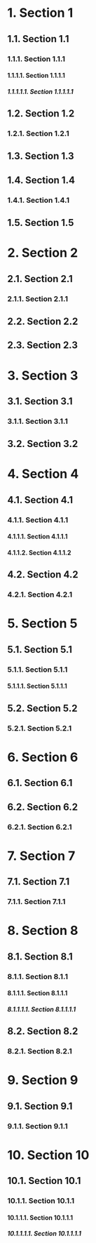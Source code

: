 <a name="sec1"></a>
# 1. Section 1

<a name="sec1_1"></a>
## 1.1. Section 1.1

<a name="sec1_1_1"></a>
### 1.1.1. Section 1.1.1

<a name="sec1_1_1_1"></a>
#### 1.1.1.1. Section 1.1.1.1

<a name="sec1_1_1_1_1"></a>
##### 1.1.1.1.1. Section 1.1.1.1.1

<a name="sec1_2"></a>
## 1.2. Section 1.2

<a name="sec1_2_1"></a>
### 1.2.1. Section 1.2.1

<a name="sec1_3"></a>
## 1.3. Section 1.3

<a name="sec1_4"></a>
## 1.4. Section 1.4

<a name="sec1_4_1"></a>
### 1.4.1. Section 1.4.1

<a name="sec1_5"></a>
## 1.5. Section 1.5

<a name="sec2"></a>
# 2. Section 2

<a name="sec2_1"></a>
## 2.1. Section 2.1

<a name="sec2_1_1"></a>
### 2.1.1. Section 2.1.1

<a name="sec2_2"></a>
## 2.2. Section 2.2

<a name="sec2_3"></a>
## 2.3. Section 2.3

<a name="sec3"></a>
# 3. Section 3

<a name="sec3_1"></a>
## 3.1. Section 3.1

<a name="sec3_1_1"></a>
### 3.1.1. Section 3.1.1

<a name="sec3_2"></a>
## 3.2. Section 3.2

<a name="sec4"></a>
# 4. Section 4

<a name="sec4_1"></a>
## 4.1. Section 4.1

<a name="sec4_1_1"></a>
### 4.1.1. Section 4.1.1

<a name="sec4_1_1_1"></a>
#### 4.1.1.1. Section 4.1.1.1

<a name="sec4_1_1_2"></a>
#### 4.1.1.2. Section 4.1.1.2

<a name="sec4_2"></a>
## 4.2. Section 4.2

<a name="sec4_2_1"></a>
### 4.2.1. Section 4.2.1

<a name="sec5"></a>
# 5. Section 5

<a name="sec5_1"></a>
## 5.1. Section 5.1

<a name="sec5_1_1"></a>
### 5.1.1. Section 5.1.1

<a name="sec5_1_1_1"></a>
#### 5.1.1.1. Section 5.1.1.1

<a name="sec5_2"></a>
## 5.2. Section 5.2

<a name="sec5_2_1"></a>
### 5.2.1. Section 5.2.1

<a name="sec6"></a>
# 6. Section 6

<a name="sec6_1"></a>
## 6.1. Section 6.1

<a name="sec6_2"></a>
## 6.2. Section 6.2

<a name="sec6_2_1"></a>
### 6.2.1. Section 6.2.1

<a name="sec7"></a>
# 7. Section 7

<a name="sec7_1"></a>
## 7.1. Section 7.1

<a name="sec7_1_1"></a>
### 7.1.1. Section 7.1.1

<a name="sec8"></a>
# 8. Section 8

<a name="sec8_1"></a>
## 8.1. Section 8.1

<a name="sec8_1_1"></a>
### 8.1.1. Section 8.1.1

<a name="sec8_1_1_1"></a>
#### 8.1.1.1. Section 8.1.1.1

<a name="sec8_1_1_1_1"></a>
##### 8.1.1.1.1. Section 8.1.1.1.1

<a name="sec8_2"></a>
## 8.2. Section 8.2

<a name="sec8_2_1"></a>
### 8.2.1. Section 8.2.1

<a name="sec9"></a>
# 9. Section 9

<a name="sec9_1"></a>
## 9.1. Section 9.1

<a name="sec9_1_1"></a>
### 9.1.1. Section 9.1.1

<a name="sec10"></a>
# 10. Section 10

<a name="sec10_1"></a>
## 10.1. Section 10.1

<a name="sec10_1_1"></a>
### 10.1.1. Section 10.1.1

<a name="sec10_1_1_1"></a>
#### 10.1.1.1. Section 10.1.1.1

<a name="sec10_1_1_1_1"></a>
##### 10.1.1.1.1. Section 10.1.1.1.1

